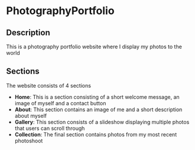 # PhotographyPortfolio

## Description
This is a photography portfolio website where I display my photos to the world

## Sections
The website consists of 4 sections
- **Home**: This is a section consisting of a short welcome message, an image of myself and a contact button
- **About**: This section contains an image of me and a short description about myself
- **Gallery**: This section consists of a slideshow displaying multiple photos that users can scroll through
- **Collection**: The final section contains photos from my most recent photoshoot
